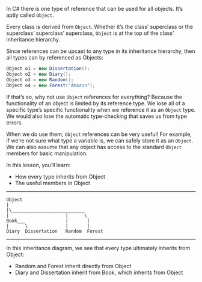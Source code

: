 In C# there is one type of reference that can be used for all objects. It’s aptly called `Object`.

Every class is derived from `Object`. Whether it’s the class’ superclass or the superclass’ superclass’ superclass, `Object` is at the top of the class’ inheritance hierarchy.

Since references can be upcast to any type in its inheritance hierarchy, then all types can by referenced as Objects:

```cs
Object o1 = new Dissertation();
Object o2 = new Diary();
Object o3 = new Random();
Object o4 = new Forest("Amazon");
```

If that’s so, why not use `Object` references for everything? Because the functionality of an object is limited by its reference type. We lose all of a specific type’s specific functionality when we reference it as an `Object` type. We would also lose the automatic type-checking that saves us from type errors.

When we do use them, `Object` references can be very useful! For example, if we’re not sure what type a variable is, we can safely store it as an `Object`. We can also assume that any object has access to the standard `Object` members for basic manipulation.

In this lesson, you’ll learn:

- How every type inherits from Object
- The useful members in Object

---

```
Object
|
|\___________________________
|                     |      \
Book___               |       |
|      \              |       |
Diary  Dissertation   Random  Forest
```

---

In this inheritance diagram, we see that every type ultimately inherits from Object:

- Random and Forest inherit directly from Object
- Diary and Dissertation inherit from Book, which inherits from Object